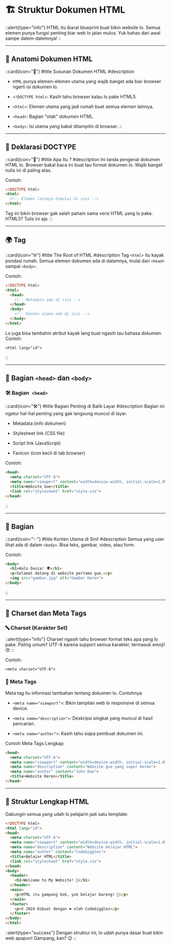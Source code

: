 # 🏗️ Struktur Dokumen HTML

::alert{type="info"}
HTML itu ibarat blueprint buat bikin website lo. Semua elemen punya fungsi penting biar web lo jalan mulus. Yuk bahas dari awal sampe dalem-dalemnya!
::


---

## 🧩 Anatomi Dokumen HTML

::card{icon="🧬"} 
#title 
Susunan Dokumen HTML
#description
- `HTML` punya elemen-elemen utama yang wajib banget ada biar browser ngerti isi dokumen lo.

- `<!DOCTYPE html>`: Kasih tahu browser kalau lo pake HTML5.

- `<html>`: Elemen utama yang jadi rumah buat semua elemen lainnya.

- `<head>`: Bagian "otak" dokumen HTML.

- `<body>`: Isi utama yang bakal ditampilin di browser.
::



---

## 🚨 Deklarasi DOCTYPE

::card{icon="📜"} 
#title 
Apa Itu <!DOCTYPE html>?
#description 
Ini tanda pengenal dokumen HTML lo. Browser bakal baca ini buat tau format dokumen lo. Wajib banget nulis ini di paling atas.

Contoh:

```html
<!DOCTYPE html>
<html>
  <!-- Elemen lainnya dimulai di sini -->
</html>
```

Tag ini bikin browser gak salah paham sama versi HTML yang lo pake. HTML5? Tulis ini aja.
::


---

## 🌍 Tag <html>

::card{icon="🌐"}
#title
The Root of HTML
#description
Tag `<html>` itu kayak pondasi rumah. Semua elemen dokumen ada di dalamnya, mulai dari `<head>` sampai `<body>`.

Contoh:
```html
<!DOCTYPE html>
<html>
  <head>
    <!-- Metadata ada di sini -->
  </head>
  <body>
    <!-- Konten utama ada di sini -->
  </body>
</html>
```

Lo juga bisa tambahin atribut kayak lang buat ngasih tau bahasa dokumen. Contoh:

`<html lang="id">`

::


---

## 🧠 Bagian `<head>` dan `<body>`

### 🛠️ Bagian` <head>`

::card{icon="🛠️"}
#title 
Bagian Penting di Balik Layar
#description 
Bagian ini ngatur hal-hal penting yang gak langsung muncul di layar.

- Metadata (info dokumen)

- Stylesheet link (CSS file)

- Script link (JavaScript)

- Favicon (icon kecil di tab browser)


Contoh:
```html
<head>
  <meta charset="UTF-8">
  <meta name="viewport" content="width=device-width, initial-scale=1.0">
  <title>Website Gue</title>
  <link rel="stylesheet" href="style.css">
</head>
```

::


---

## 🌟 Bagian <body>

::card{icon="✨"} 
#title 
Konten Utama di Sini!
#description 
Semua yang user lihat ada di dalam `<body>`. Bisa teks, gambar, video, atau form.

Contoh:
```html
<body>
  <h1>Halo Dunia! 🌍</h1>
  <p>Selamat datang di website pertama gue.</p>
  <img src="gambar.jpg" alt="Gambar Keren">
</body>
```

::


---

## 🌟 Charset dan Meta Tags

### 🔤 Charset (Karakter Set)

::alert{type="info"}
Charset ngasih tahu browser format teks apa yang lo pake. Paling umum? UTF-8 karena support semua karakter, termasuk emoji! 😍
::

Contoh:

`<meta charset="UTF-8">`

### 📜 Meta Tags

Meta tag itu informasi tambahan tentang dokumen lo. Contohnya:

- `<meta name="viewport">`: Bikin tampilan web lo responsive di semua device.

- `<meta name="description">`: Deskripsi singkat yang muncul di hasil pencarian.

- `<meta name="author">`: Kasih tahu siapa pembuat dokumen ini.


Contoh Meta Tags Lengkap:
```html
<head>
  <meta charset="UTF-8">
  <meta name="viewport" content="width=device-width, initial-scale=1.0">
  <meta name="description" content="Website gue yang super keren">
  <meta name="author" content="John Doe">
  <title>Website Keren</title>
</head>
```


---

## 🌈 Struktur Lengkap HTML

Gabungin semua yang udah lo pelajarin jadi satu template:

```html
<!DOCTYPE html>
<html lang="id">
<head>
  <meta charset="UTF-8">
  <meta name="viewport" content="width=device-width, initial-scale=1.0">
  <meta name="description" content="Website belajar HTML">
  <meta name="author" content="CodeGiggles">
  <title>Belajar HTML</title>
  <link rel="stylesheet" href="style.css">
</head>
<body>
  <header>
    <h1>Welcome to My Website! 🌟</h1>
  </header>
  <main>
    <p>HTML itu gampang kok, yuk belajar bareng! 🚀</p>
  </main>
  <footer>
    <p>© 2024 Dibuat dengan ❤️ oleh CodeGiggles</p>
  </footer>
</body>
</html>
```

::alert{type="success"}
Dengan struktur ini, lo udah punya dasar buat bikin web apapun! Gampang, kan? 😉
::

